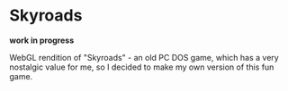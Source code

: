 # Skyroads

**work in progress**

WebGL rendition of "Skyroads" - an old PC DOS game, which has a very nostalgic value for me, so I decided to make my own version of this fun game.
